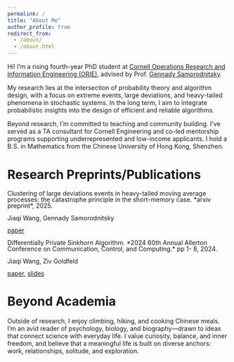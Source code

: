 ```yaml
---
permalink: /
title: "About Me"
author_profile: true
redirect_from: 
  - /about/
  - /about.html
---
```

Hi! I’m a rising fourth-year PhD student at [Cornell Operations Research and Information Engineering (ORIE)](https://www.engineering.cornell.edu/orie/), advised by Prof. [Gennady Samorodnitsky](https://people.orie.cornell.edu/gennady/).

My research lies at the intersection of probability theory and algorithm design, with a focus on extreme events, large deviations, and heavy-tailed phenomena in stochastic systems. In the long term, I aim to integrate probabilistic insights into the design of efficient and reliable algorithms. 

Beyond research, I’m committed to teaching and community building. I’ve served as a TA consultant for Cornell Engineering and co-led mentorship programs supporting underrepresented and low-income applicants. I hold a B.S. in Mathematics from the Chinese University of Hong Kong, Shenzhen.

Research Preprints/Publications
====
<div style="line-height: 1;">
Clustering of large deviations events in heavy-tailed moving average processes: the catastrophe principle in the short-memory case. *arxiv preprint*, 2025.

Jiaqi Wang, Gennady Samorodnitsky

[paper](https://arxiv.org/abs/2506.10256)
</div>


<div style="line-height: 1;">
Differentially Private Sinkhorn Algorithm. *2024 60th Annual Allerton Conference on Communication, Control, and Computing.* pp 1- 8, 2024.

Jiaqi Wang, Ziv Goldfeld 

[paper](https://ieeexplore.ieee.org/abstract/document/10735319), [slides](https://drive.google.com/file/d/1jzPHlnUEjDTDd0sVrFdkKci-IGZgPtgH/view?usp=sharing)
</div>

Beyond Academia 
=====

Outside of research, I enjoy climbing, hiking, and cooking Chinese meals. I’m an avid reader of psychology, biology, and biography—drawn to ideas that connect science with everyday life. I value curiosity, balance, and inner freedom, and believe that a meaningful life is built on diverse anchors: work, relationships, solitude, and exploration.
